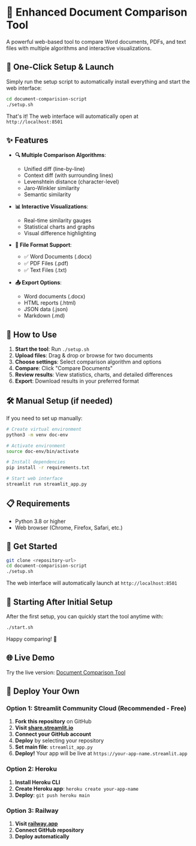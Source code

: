 # 📄 Enhanced Document Comparison Tool

A powerful web-based tool to compare Word documents, PDFs, and text files with multiple algorithms and interactive visualizations.

## 🚀 One-Click Setup & Launch

Simply run the setup script to automatically install everything and start the web interface:

```bash
cd document-comparision-script
./setup.sh
```

That's it! The web interface will automatically open at `http://localhost:8501`

## ✨ Features

- **🔍 Multiple Comparison Algorithms**: 
  - Unified diff (line-by-line)
  - Context diff (with surrounding lines)
  - Levenshtein distance (character-level)
  - Jaro-Winkler similarity
  - Semantic similarity

- **📊 Interactive Visualizations**: 
  - Real-time similarity gauges
  - Statistical charts and graphs
  - Visual difference highlighting

- **📁 File Format Support**:
  - ✅ Word Documents (.docx)
  - ✅ PDF Files (.pdf) 
  - ✅ Text Files (.txt)

- **📤 Export Options**:
  - Word documents (.docx)
  - HTML reports (.html)
  - JSON data (.json)
  - Markdown (.md)

## 🎯 How to Use

1. **Start the tool**: Run `./setup.sh`
2. **Upload files**: Drag & drop or browse for two documents
3. **Choose settings**: Select comparison algorithm and options
4. **Compare**: Click "Compare Documents" 
5. **Review results**: View statistics, charts, and detailed differences
6. **Export**: Download results in your preferred format

## 🛠️ Manual Setup (if needed)

If you need to set up manually:

```bash
# Create virtual environment
python3 -m venv doc-env

# Activate environment
source doc-env/bin/activate

# Install dependencies
pip install -r requirements.txt

# Start web interface
streamlit run streamlit_app.py
```

## 📋 Requirements

- Python 3.8 or higher
- Web browser (Chrome, Firefox, Safari, etc.)

## 🚀 Get Started

```bash
git clone <repository-url>
cd document-comparision-script
./setup.sh
```

The web interface will automatically launch at `http://localhost:8501`

## 🔄 Starting After Initial Setup

After the first setup, you can quickly start the tool anytime with:

```bash
./start.sh
```

Happy comparing! 🎉

## 🌐 Live Demo

Try the live version: [Document Comparison Tool](https://your-app-name.streamlit.app)

## 🚀 Deploy Your Own

### Option 1: Streamlit Community Cloud (Recommended - Free)

1. **Fork this repository** on GitHub
2. **Visit [share.streamlit.io](https://share.streamlit.io)**
3. **Connect your GitHub account**
4. **Deploy** by selecting your repository
5. **Set main file**: `streamlit_app.py`
6. **Deploy!** Your app will be live at `https://your-app-name.streamlit.app`

### Option 2: Heroku

1. **Install Heroku CLI**
2. **Create Heroku app**: `heroku create your-app-name`
3. **Deploy**: `git push heroku main`

### Option 3: Railway

1. **Visit [railway.app](https://railway.app)**
2. **Connect GitHub repository**
3. **Deploy automatically** 